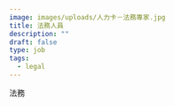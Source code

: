 ```yaml
---
image: images/uploads/人力卡－法務專家.jpg
title: 法務人員
description: ""
draft: false
type: job
tags:
  - legal
---
```

法務